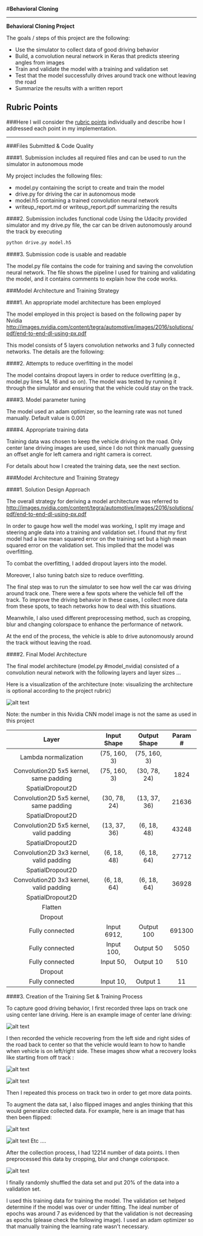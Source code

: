 #**Behavioral Cloning**

---

**Behavioral Cloning Project**

The goals / steps of this project are the following:
* Use the simulator to collect data of good driving behavior
* Build, a convolution neural network in Keras that predicts steering angles from images
* Train and validate the model with a training and validation set
* Test that the model successfully drives around track one without leaving the road
* Summarize the results with a written report


[//]: # (Image References)

[image1]: ./examples/NvidiaCNN.png "Nvidia model"
[image2]: ./examples/center_image1.jpg "center image one"
[image3]: ./examples/center_image2.jpg "center image from left road side"
[image4]: ./examples/center_image3.jpg "center image from right road side"
[image5]: ./examples/center_image4.jpg "Center image"
[image6]: ./examples/center_image4_flipped.jpg "Flipped center image"
[image7]: ./examples/image.png "Image preprocessing"

## Rubric Points
###Here I will consider the [rubric points](https://review.udacity.com/#!/rubrics/432/view) individually and describe how I addressed each point in my implementation.  

---
###Files Submitted & Code Quality

####1. Submission includes all required files and can be used to run the simulator in autonomous mode

My project includes the following files:
* model.py containing the script to create and train the model
* drive.py for driving the car in autonomous mode
* model.h5 containing a trained convolution neural network
* writeup_report.md or writeup_report.pdf summarizing the results

####2. Submission includes functional code
Using the Udacity provided simulator and my drive.py file, the car can be driven autonomously around the track by executing
```sh
python drive.py model.h5
```

####3. Submission code is usable and readable

The model.py file contains the code for training and saving the convolution neural network. The file shows the pipeline I used for training and validating the model, and it contains comments to explain how the code works.

###Model Architecture and Training Strategy

####1. An appropriate model architecture has been employed

The model employed in this project is based on the following paper by Nvidia
http://images.nvidia.com/content/tegra/automotive/images/2016/solutions/pdf/end-to-end-dl-using-px.pdf

This model consists of 5 layers convolution networks and 3 fully connected networks.
The details are the following:

####2. Attempts to reduce overfitting in the model

The model contains dropout layers in order to reduce overfitting (e.g., model.py lines 14, 16 and so on).
The model was tested by running it through the simulator and ensuring that the vehicle could stay on the track.

####3. Model parameter tuning

The model used an adam optimizer, so the learning rate was not tuned manually.
Default value is 0.001

####4. Appropriate training data

Training data was chosen to keep the vehicle driving on the road. Only center lane driving images are used, since I do not think manually guessing an offset angle for left camera and right camera is correct.

For details about how I created the training data, see the next section.

###Model Architecture and Training Strategy

####1. Solution Design Approach

The overall strategy for deriving a model architecture was referred to
http://images.nvidia.com/content/tegra/automotive/images/2016/solutions/pdf/end-to-end-dl-using-px.pdf

In order to gauge how well the model was working, I split my image and steering angle data into a training and validation set. I found that my first model had a low mean squared error on the training set but a high mean squared error on the validation set. This implied that the model was overfitting.

To combat the overfitting, I added dropout layers into the model.

Moreover, I also tuning batch size to reduce overfitting.

The final step was to run the simulator to see how well the car was driving around track one. There were a few spots where the vehicle fell off the track. To improve the driving behavior in these cases, I collect more data from these spots, to teach networks how to deal with this situations.

Meanwhile, I also used different preprocessing method, such as cropping, blur and changing colorspace to enhance the performance of network.

At the end of the process, the vehicle is able to drive autonomously around the track without leaving the road.

####2. Final Model Architecture

The final model architecture (model.py #model_nvidia) consisted of a convolution neural network with the following layers and layer sizes ...

Here is a visualization of the architecture (note: visualizing the architecture is optional according to the project rubric)

![alt text][image1]

Note: the number in this Nvidia CNN model image is not the same as used in this project


| Layer | Input Shape | Output Shape | Param #  
|:-------:|:-------:|:-------:|:-------:|
| Lambda normalization | (75, 160, 3) | (75, 160, 3)   							| |
| Convolution2D 5x5 kernel, same padding | (75, 160, 3) | (30, 78, 24) | 1824 |
| SpatialDropout2D |	|	|	|
| Convolution2D 5x5 kernel, same padding | (30, 78, 24) | (13, 37, 36) | 21636 |
| SpatialDropout2D |	|	|	|
| Convolution2D 5x5 kernel, valid padding | (13, 37, 36) | (6, 18, 48) | 43248 |
| SpatialDropout2D |	|	|	|
| Convolution2D 3x3 kernel, valid padding | (6, 18, 48) | (6, 18, 64) | 27712 |
| SpatialDropout2D |	|	|	|
| Convolution2D 3x3 kernel, valid padding | (6, 18, 64) | (6, 18, 64) | 36928 |
| SpatialDropout2D |	|	|	|
| Flatten |	|	|	|
| Dropout |	|	|	|
| Fully connected | Input 6912, | Output 100 | 691300 |
| Fully connected | Input 100, | Output 50 | 5050 |
| Fully connected | Input 50, | Output 10 | 510 |
| Dropout |	|	|	|
| Fully connected | Input 10, | Output 1 | 11 | |

####3. Creation of the Training Set & Training Process

To capture good driving behavior, I first recorded three laps on track one using center lane driving. Here is an example image of center lane driving:

![alt text][image2]

I then recorded the vehicle recovering from the left side and right sides of the road back to center so that the vehicle would learn to how to handle when vehicle is on left/right side. These images show what a recovery looks like starting from off track :

![alt text][image3]

![alt text][image4]

Then I repeated this process on track two in order to get more data points.

To augment the data sat, I also flipped images and angles thinking that this would generalize collected data. For example, here is an image that has then been flipped:

![alt text][image5]

![alt text][image6]
Etc ....

After the collection process, I had 12214 number of data points. I then preprocessed this data by cropping, blur and change colorspace.

![alt text][image7]


I finally randomly shuffled the data set and put 20% of the data into a validation set.

I used this training data for training the model. The validation set helped determine if the model was over or under fitting. The ideal number of epochs was around 7 as evidenced by that the validation is not decreasing as epochs (please check the following image).  I used an adam optimizer so that manually training the learning rate wasn't necessary.
